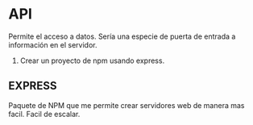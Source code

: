 # API
Permite el acceso a datos.
Sería una especie de puerta de entrada a información en el servidor.

1. Crear un proyecto de npm usando express.
## EXPRESS
Paquete de NPM que me permite crear servidores web de manera mas facil.
Facil de escalar.
